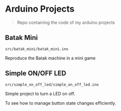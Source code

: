 # Arduino Projects

> Repo containing the code of my arduino projects

## Batak Mini

```
src/batak_mini/batak_mini.ino
```

Reproduce the Batak machine in a mini game

## Simple ON/OFF LED

```
src/simple_on_off_led/simple_on_off_led.ino
```

Simple project to turn a LED on off.

To see how to manage button state changes efficiently.
